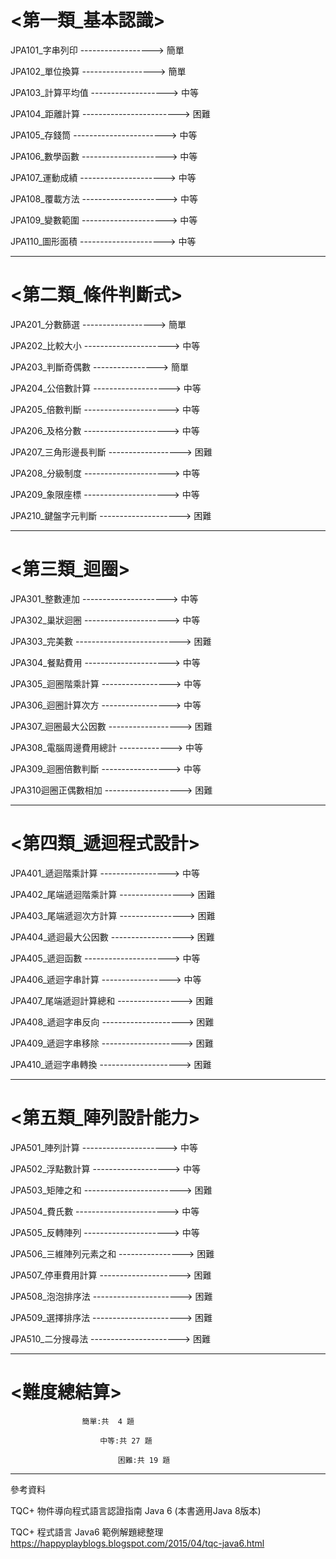 # <第一類_基本認識>

JPA101_字串列印 ------------------> 簡單

JPA102_單位換算 ------------------> 簡單

JPA103_計算平均值 -------------------> 中等

JPA104_距離計算 ------------------------> 困難

JPA105_存錢筒 -----------------------> 中等

JPA106_數學函數 ---------------------> 中等

JPA107_運動成績 ---------------------> 中等

JPA108_覆載方法 ---------------------> 中等

JPA109_變數範圍 ---------------------> 中等

JPA110_圖形面積 ---------------------> 中等

***

# <第二類_條件判斷式>

JPA201_分數篩選 ------------------> 簡單

JPA202_比較大小 ---------------------> 中等

JPA203_判斷奇偶數 ----------------> 簡單

JPA204_公倍數計算 -------------------> 中等

JPA205_倍數判斷 ---------------------> 中等

JPA206_及格分數 ---------------------> 中等

JPA207_三角形邊長判斷 ------------------> 困難

JPA208_分級制度 ---------------------> 中等

JPA209_象限座標 ---------------------> 中等

JPA210_鍵盤字元判斷 --------------------> 困難

***

# <第三類_迴圈>

JPA301_整數連加 ---------------------> 中等

JPA302_巢狀迴圈 ---------------------> 中等

JPA303_完美數 --------------------------> 困難

JPA304_餐點費用 ---------------------> 中等

JPA305_迴圈階乘計算 -----------------> 中等

JPA306_迴圈計算次方 -----------------> 中等

JPA307_迴圈最大公因數 ------------------> 困難

JPA308_電腦周邊費用總計 -------------> 中等

JPA309_迴圈倍數判斷 -----------------> 中等

JPA310迴圈正偶數相加 -------------------> 困難

***

# <第四類_遞迴程式設計>

JPA401_遞迴階乘計算 -----------------> 中等

JPA402_尾端遞迴階乘計算 ----------------> 困難

JPA403_尾端遞迴次方計算 ----------------> 困難

JPA404_遞迴最大公因數 ------------------> 困難

JPA405_遞迴函數 ---------------------> 中等

JPA406_遞迴字串計算 -----------------> 中等

JPA407_尾端遞迴計算總和 ----------------> 困難

JPA408_遞迴字串反向 --------------------> 困難

JPA409_遞迴字串移除 --------------------> 困難

JPA410_遞迴字串轉換 --------------------> 困難

***

# <第五類_陣列設計能力>

JPA501_陣列計算 ---------------------> 中等

JPA502_浮點數計算 -------------------> 中等

JPA503_矩陣之和 ------------------------> 困難

JPA504_費氏數 -----------------------> 中等
 
JPA505_反轉陣列 ---------------------> 中等

JPA506_三維陣列元素之和 ----------------> 困難

JPA507_停車費用計算 --------------------> 困難

JPA508_泡泡排序法 ----------------------> 困難

JPA509_選擇排序法 ----------------------> 困難

JPA510_二分搜尋法 ----------------------> 困難

***

# <難度總結算>
```
				簡單:共  4 題

					中等:共 27 題
	
						困難:共 19 題
```
***

參考資料

TQC+ 物件導向程式語言認證指南 Java 6 (本書適用Java 8版本)

TQC+ 程式語言 Java6 範例解題總整理
<https://happyplayblogs.blogspot.com/2015/04/tqc-java6.html>

        
